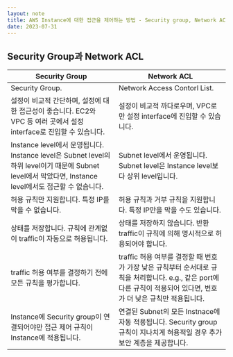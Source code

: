 ```yaml
---
layout: note
title: AWS Instance에 대한 접근을 제어하는 방법 - Security group, Network ACL
date: 2023-07-31
---
```





## Security Group과 Network ACL

| Security Group | Network ACL |
| - | - |
| Security Group. | Network Access Contorl List. |
| 설정이 비교적 간단하며, 설정에 대한 접근성이 좋습니다. EC2와 VPC 등 여러 곳에서 설정 interface로 진입할 수 있습니다. | 설정이 비교적 까다로우며, VPC로만 설정 interface에 진입할 수 있습니다. |
| Instance level에서 운영됩니다. Instance level은 Subnet level의 하위 level이기 때문에 Subnet level에서 막았다면, Instance level에서도 접근할 수 없습니다. | Subnet level에서 운영됩니다. Subnet level은 Instance level보다 상위 level입니다. |
| 허용 규칙만 지원합니다. 특정 IP를 막을 수 없습니다. | 허용 규칙과 거부 규칙을 지원합니다. 특정 IP만을 막을 수도 있습니다. |
| 상태를 저장합니다. 규칙에 관계없이 traffic이 자동으로 허용됩니다. | 상태를 저장하지 않습니다. 반환 traffic이 규칙에 의해 명시적으로 허용되어야 합니다. |
| traffic 허용 여부를 결정하기 전에 모든 규칙을 평가합니다. | traffic 허용 여부를 결정할 때 번호가 가장 낮은 규칙부터 순서대로 규칙을 처리합니다. e.g., 같은 port에 다른 규칙이 적용되어 있다면, 번호가 더 낮은 규칙만 적용됩니다. |
| Instance에 Security group이 연결되어야만 접근 제어 규칙이 Instance에 적용됩니다. | 연결된 Subnet의 모든 Instnace에 자동 적용됩니다. Security group 규칙이 지나치게 혀용적일 경우 추가 보안 계층을 제공합니다. |
